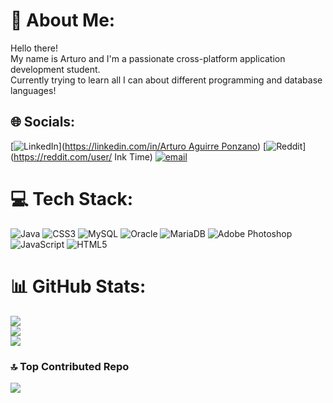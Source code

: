 # 🍉 About Me:
Hello there! <br>My name is Arturo and I'm a passionate cross-platform application development  student. <br>Currently trying to learn all I can about different programming and database languages!


## 🌐 Socials:
[![LinkedIn](https://img.shields.io/badge/LinkedIn-%230077B5.svg?logo=linkedin&logoColor=white)]([https://linkedin.com/in/Arturo Aguirre Ponzano](https://www.linkedin.com/in/a-ponzano/)) [![Reddit](https://img.shields.io/badge/Reddit-%23FF4500.svg?logo=Reddit&logoColor=white)](https://reddit.com/user/ Ink Time) [![email](https://img.shields.io/badge/Email-D14836?logo=gmail&logoColor=white)](mailto:a.aguirreponzano@gmail.com ) 

# 💻 Tech Stack:
![Java](https://img.shields.io/badge/java-%23ED8B00.svg?style=for-the-badge&logo=openjdk&logoColor=white) ![CSS3](https://img.shields.io/badge/css3-%231572B6.svg?style=for-the-badge&logo=css3&logoColor=white) ![MySQL](https://img.shields.io/badge/mysql-4479A1.svg?style=for-the-badge&logo=mysql&logoColor=white) ![Oracle](https://img.shields.io/badge/Oracle-F80000?style=for-the-badge&logo=oracle&logoColor=white) ![MariaDB](https://img.shields.io/badge/MariaDB-003545?style=for-the-badge&logo=mariadb&logoColor=white) ![Adobe Photoshop](https://img.shields.io/badge/adobe%20photoshop-%2331A8FF.svg?style=for-the-badge&logo=adobe%20photoshop&logoColor=white) ![JavaScript](https://img.shields.io/badge/javascript-%23323330.svg?style=for-the-badge&logo=javascript&logoColor=%23F7DF1E) ![HTML5](https://img.shields.io/badge/html5-%23E34F26.svg?style=for-the-badge&logo=html5&logoColor=white)
# 📊 GitHub Stats:
![](https://github-readme-stats.vercel.app/api?username=ink-time&theme=blueberry&hide_border=false&include_all_commits=false&count_private=false)<br/>
![](https://nirzak-streak-stats.vercel.app/?user=ink-time&theme=blueberry&hide_border=false)<br/>
![](https://github-readme-stats.vercel.app/api/top-langs/?username=ink-time&theme=blueberry&hide_border=false&include_all_commits=false&count_private=false&layout=compact)

### 🔝 Top Contributed Repo
![](https://github-contributor-stats.vercel.app/api?username=ink-time&limit=5&theme=blueberry&combine_all_yearly_contributions=true)

<!-- Proudly created with GPRM ( https://gprm.itsvg.in ) -->
